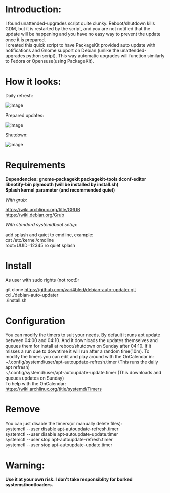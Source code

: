 # Introduction:
I found unattended-upgrades script quite clunky. Reboot/shutdown kills GDM, but it is restarted by the script, and you are not notified that the update will be happening and you have no easy way to prevent the update once it is prepared.  
I created this quick script to have PackageKit provided auto update with notifications and Gnome support on Debian (unlike the unattended-upgrades python script). This way automatic upgrades will function similarly to Fedora or Opensuse(using PackageKit).

# How it looks:

Daily refresh:

![image](https://github.com/vari4bled/debian-auto-updater/assets/105917652/03bb8067-0d5f-41b6-9c2b-347ba32e11d2)

Prepared updates:

![image](https://github.com/vari4bled/debian-auto-updater/assets/105917652/3212642f-874c-4854-ba3f-e11654e669ff)

Shutdown:

![image](https://github.com/vari4bled/debian-auto-updater/assets/105917652/f76e0a55-ffa3-4884-8a47-be42a0cec363)

# Requirements
**Dependencies: gnome-packagekit packagekit-tools dconf-editor libnotify-bin plymouth (will be installed by install.sh)**  
**Splash kernel parameter (and recommended quiet)**

*With grub:*

https://wiki.archlinux.org/title/GRUB  
https://wiki.debian.org/Grub  

*With standard systemdboot setup:*

add splash and quiet to cmdline, example:  
cat /etc/kernel/cmdline  
root=UUID=12345 ro quiet splash  

# Install
As user with sudo rights (not root!):

git clone https://github.com/vari4bled/debian-auto-updater.git  
cd ./debian-auto-updater  
./install.sh  


# Configuration
You can modify the timers to suit your needs. By default it runs apt update between 04:00 and 04:10. And it downloads the updates themselves and queues them for install at reboot/shutdown on Sunday after 04:10. If it misses a run due to downtime it will run after a random time(10m).
To modify the timers you can edit and play around with the OnCalendar in:  
~/.config/systemd/user/apt-autoupdate-refresh.timer (This runs the daily apt refresh)  
~/.config/systemd/user/apt-autoupdate-update.timer (This downloads and queues updates on Sunday)  
To help with the OnCalendar:  
https://wiki.archlinux.org/title/systemd/Timers  


# Remove
You can just disable the timers(or manually delete files):  
systemctl --user disable apt-autoupdate-refresh.timer  
systemctl --user disable apt-autoupdate-update.timer  
systemctl --user stop apt-autoupdate-refresh.timer  
systemctl --user stop apt-autoupdate-update.timer  

# Warning:

**Use it at your own risk. I don't take responsiblity for borked systems/bootloaders.**
